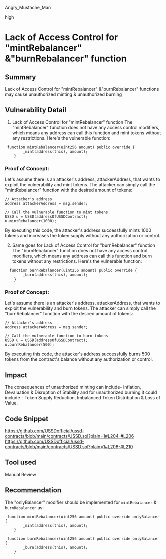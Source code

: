 Angry_Mustache_Man

high

# Lack of Access Control for "mintRebalancer" &"burnRebalancer" function

## Summary
Lack of Access Control for "mintRebalancer" &"burnRebalancer" functions may cause unauthorized minting & unauthorized burning 
## Vulnerability Detail
1) Lack of Access Control for "mintRebalancer" function
The "mintRebalancer" function does not have any access control modifiers, which means any address can call this function and mint tokens without any restrictions. Here's the vulnerable function:

```solidity
 function mintRebalancer(uint256 amount) public override {
        _mint(address(this), amount);
    }
```
### Proof of Concept:
Let's assume there is an attacker's address, attackerAddress, that wants to exploit the vulnerability and mint tokens. The attacker can simply call the "mintRebalancer" function with the desired amount of tokens:
```solidity 
// Attacker's address
address attackerAddress = msg.sender;

// Call the vulnerable function to mint tokens
USSD u = USSD(addressOfUSSDContract);
u.mintRebalancer(1000);
```
By executing this code, the attacker's address successfully mints 1000 tokens and increases the token supply without any authorization or control. 

2) Same goes for  Lack of Access Control for "burnRebalancer" function
The "burnRebalancer" function does not have any access control modifiers, which means any address can call this function and burn tokens without any restrictions. Here's the vulnerable function:

```solidity
  function burnRebalancer(uint256 amount) public override {
        _burn(address(this), amount);
    }
```
### Proof of Concept:
Let's assume there is an attacker's address, attackerAddress, that wants to exploit the vulnerability and burn tokens. The attacker can simply call the "burnRebalancer" function with the desired amount of tokens:
```solidity 
// Attacker's address
address attackerAddress = msg.sender;

// Call the vulnerable function to burn tokens
USSD u = USSD(addressOfUSSDContract);
u.burnRebalancer(500);
```
By executing this code, the attacker's address successfully burns 500 tokens from the contract's balance without any authorization or control.
## Impact
The consequences of unauthorized minting can include- Inflation, Devaluation & Disruption of Stability and for unauthorized burning it could include - Token Supply Reduction, Imbalanced Token Distribution & Loss of Value.
## Code Snippet
https://github.com/USSDofficial/ussd-contracts/blob/main/contracts/USSD.sol?plain=1#L204-#L206
https://github.com/USSDofficial/ussd-contracts/blob/main/contracts/USSD.sol?plain=1#L208-#L210
## Tool used

Manual Review

## Recommendation
The "onlyBalancer" modifier should be implemented for `mintRebalancer` & `burnRebalancer` as:
```solidity
 function mintRebalancer(uint256 amount) public override onlyBalancer {
        _mint(address(this), amount);
    }

 function burnRebalancer(uint256 amount) public override onlyBalancer  {
        _burn(address(this), amount);
    }
```